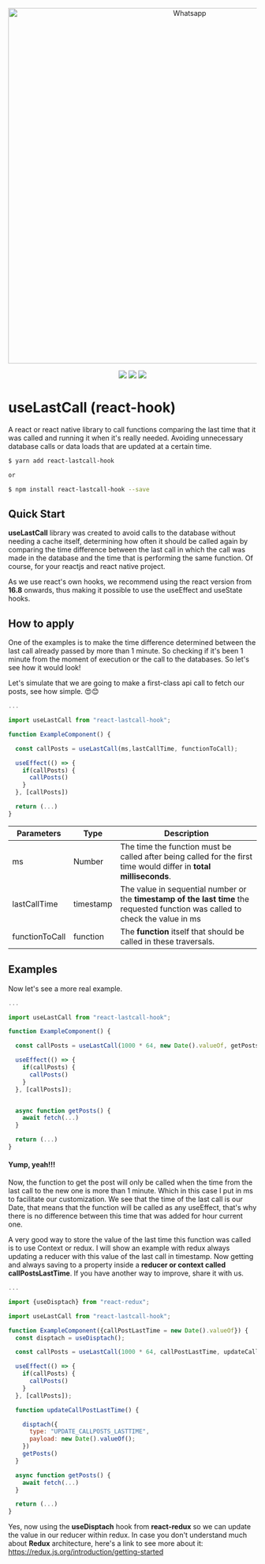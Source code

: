<p align="center">
  <img src="https://imgur.com/MDTrNVH.png" width="720" title="Whatsapp">
</p>

<p align="center">
  <a href="https://opensource.org/licenses/MIT"><img src="https://img.shields.io/badge/License-MIT-blue.svg"></a>
  <a href="https://github.com/HubertRyanOfficial/react-lastcall-hook"><img src="https://img.shields.io/github/stars/HubertRyanOfficial/react-lastcall-hook"></a>
  <a href="https://www.npmjs.com/package/react-lastcall-hook"><img src="https://img.shields.io/npm/dm/react-lastcall-hook.svg"></a> 
</p>

# useLastCall (react-hook)

A react or react native library to call functions comparing the last time that it was called and running it when it's really needed. Avoiding unnecessary database calls or data loads that are updated at a certain time.

```sh
$ yarn add react-lastcall-hook

or

$ npm install react-lastcall-hook --save
```

## Quick Start

**useLastCall** library was created to avoid calls to the database without needing a cache itself, determining how often it should be called again by comparing the time difference between the last call in which the call was made in the database and the time that is performing the same function. Of course, for your reactjs and react native project.

As we use react's own hooks, we recommend using the react version from **16.8** onwards, thus making it possible to use the useEffect and useState hooks.

## How to apply

One of the examples is to make the time difference determined between the last call already passed by more than 1 minute. So checking if it's been 1 minute from the moment of execution or the call to the databases. So let's see how it would look!

Let's simulate that we are going to make a first-class api call to fetch our posts, see how simple. 😍😊

```js
...

import useLastCall from "react-lastcall-hook";

function ExampleComponent() {

  const callPosts = useLastCall(ms,lastCallTime, functionToCall);

  useEffect(() => {
    if(callPosts) {
      callPosts()
    }
  }, [callPosts])

  return (...)
}

```

| Parameters     | Type      | Description                                                                                                                     |
| -------------- | --------- | ------------------------------------------------------------------------------------------------------------------------------- |
| ms             | Number    | The time the function must be called after being called for the first time would differ in **total milliseconds**.              |
| lastCallTime   | timestamp | The value in sequential number or the **timestamp of the last time** the requested function was called to check the value in ms |
| functionToCall | function  | The **function** itself that should be called in these traversals.                                                              |

## Examples

Now let's see a more real example.

```js
...

import useLastCall from "react-lastcall-hook";

function ExampleComponent() {

  const callPosts = useLastCall(1000 * 64, new Date().valueOf, getPosts);

  useEffect(() => {
    if(callPosts) {
      callPosts()
    }
  }, [callPosts]);


  async function getPosts() {
    await fetch(...)
  }

  return (...)
}

```

#### Yump, yeah!!!

Now, the function to get the post will only be called when the time from the last call to the new one is more than 1 minute. Which in this case I put in ms to facilitate our customization. We see that the time of the last call is our Date, that means that the function will be called as any useEffect, that's why there is no difference between this time that was added for hour current one.

A very good way to store the value of the last time this function was called is to use Context or redux. I will show an example with redux always updating a reducer with this value of the last call in timestamp. Now getting and always saving to a property inside a **reducer or context called callPostsLastTime**. If you have another way to improve, share it with us.

```js
...

import {useDisptach} from "react-redux";

import useLastCall from "react-lastcall-hook";

function ExampleComponent({callPostLastTime = new Date().valueOf}) {
  const disptach = useDisptach();

  const callPosts = useLastCall(1000 * 64, callPostLastTime, updateCallPostLastTime);

  useEffect(() => {
    if(callPosts) {
      callPosts()
    }
  }, [callPosts]);

  function updateCallPostLastTime() {

    disptach({
      type: "UPDATE_CALLPOSTS_LASTTIME",
      payload: new Date().valueOf();
    })
    getPosts()
  }

  async function getPosts() {
    await fetch(...)
  }

  return (...)
}

```

Yes, now using the **useDisptach** hook from **react-redux** so we can update the value in our reducer within redux. In case you don't understand much about **Redux** architecture, here's a link to see more about it: https://redux.js.org/introduction/getting-started
